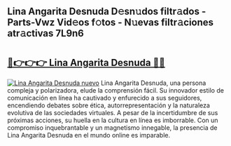 ## Lina Angarita Desnuda D𝚎sn𝚞dos filtr𝚊dos - Parts-Vwz Vid𝚎os f𝚘tos - N𝚞evas filtr𝚊ciones atr𝚊ctivas 7L9n6

# <h2><a href="http://mb2ecxx.tromn.icu/?c=Lina+Angarita+Desnuda">🔗👉👉👉 Lina Angarita Desnuda 🔗🔗</a></h2>

[![Lina Angarita Desnuda nuevo](https://i.imgur.com/pEAQMta.gif)](http://mb2ecxx.tromn.icu/?c=Lina+Angarita+Desnuda)
Lina Angarita Desnuda, una persona compleja y polarizadora, elude la comprensión fácil. Su innovador estilo de comunicación en línea ha cautivado y enfurecido a sus seguidores, encendiendo debates sobre ética, autorrepresentación y la naturaleza evolutiva de las sociedades virtuales. A pesar de la incertidumbre de sus próximas acciones, su huella en la cultura en línea es imborrable. Con un compromiso inquebrantable y un magnetismo innegable, la presencia de Lina Angarita Desnuda en el mundo online es imparable.
